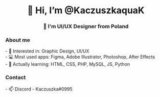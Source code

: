 <h1 align="center"> 👋 Hi, I’m @KaczuszkaquaK </h1>
<h3 align="center"> 💭 I'm UI/UX Designer from Poland </h3>

<h3 align="left">About me </h3>
- 👀 Interested in: Graphic Design, UI/UX <br>
- 💻 Most used apps: Figma, Adobe Illustrator, Photoshop, After Effects <br>
- 🤔 Actually learning: HTML, CSS, PHP, MySQL, JS, Python <br>
<h3 align="left">Contact </h3>
- 📫 Discord - Kaczuszka#0995
